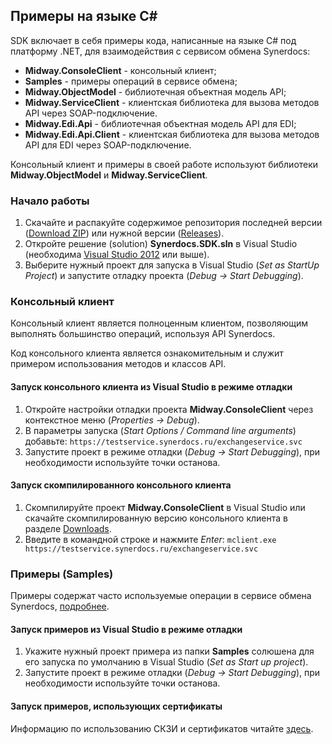 ## Примеры на языке C&#35;

SDK включает в себя примеры кода, написанные на языке C# под платформу .NET, для взаимодействия с сервисом обмена Synerdocs:

* **Midway.ConsoleClient** - консольный клиент;
* **Samples** - примеры операций в сервисе обмена;
* **Midway.ObjectModel** - библиотечная объектная модель API;
* **Midway.ServiceClient** - клиентская библиотека для вызова методов API через SOAP-подключение.
* **Midway.Edi.Api** - библиотечная объектная модель API для EDI;
* **Midway.Edi.Api.Client** - клиентская библиотека для вызова методов API для EDI через SOAP-подключение.

Консольный клиент и примеры в своей работе используют библиотеки **Midway.ObjectModel** и **Midway.ServiceClient**.

### Начало работы

1. Скачайте и распакуйте содержимое репозитория последней версии ([Download ZIP](https://github.com/Synerdocs/synerdocs-sdk/archive/master.zip)) или нужной версии ([Releases](https://github.com/Synerdocs/synerdocs-sdk/releases)).
2. Откройте решение (solution) **Synerdocs.SDK.sln** в Visual Studio (необходима [Visual Studio 2012](https://www.microsoft.com/ru-ru/download/details.aspx?id=30678) или выше).
3. Выберите нужный проект для запуска в Visual Studio (*Set as StartUp Project*) и запустите отладку проекта (*Debug -> Start Debugging*).

### Консольный клиент

Консольный клиент является полноценным клиентом, позволяющим выполнять большинство операций, используя API Synerdocs.

Код консольного клиента является ознакомительным и служит примером использования методов и классов API.

#### Запуск консольного клиента из Visual Studio в режиме отладки

1. Откройте настройки отладки проекта **Midway.ConsoleClient** через контекстное меню (*Properties -> Debug*).
2. В параметры запуска (*Start Options / Command line arguments*) добавьте: `https://testservice.synerdocs.ru/exchangeservice.svc`
3. Запустите проект в режиме отладки (*Debug -> Start Debugging*), при необходимости используйте точки останова.

#### Запуск скомпилированного консольного клиента

1. Скомпилируйте проект **Midway.ConsoleClient** в Visual Studio или скачайте скомпилированную версию консольного клиента в разделе [Downloads](https://github.com/Synerdocs/synerdocs-sdk/releases).
2. Введите в командной строке и нажмите *Enter*: `mclient.exe https://testservice.synerdocs.ru/exchangeservice.svc`

### Примеры (Samples)

Примеры содержат часто используемые операции в сервисе обмена Synerdocs, [подробнее](https://github.com/Synerdocs/synerdocs-sdk/tree/master/SDK/Samples).

#### Запуск примеров из Visual Studio в режиме отладки

1. Укажите нужный проект примера из папки **Samples** солюшена для его запуска по умолчанию в Visual Studio (*Set as Start up project*).
2. Запустите проект в режиме отладки (*Debug -> Start Debugging*), при необходимости используйте точки останова.

#### Запуск примеров, использующих сертификаты

Информацию по использованию СКЗИ и сертификатов читайте [здесь](https://github.com/Synerdocs/synerdocs-sdk/tree/master/Certificates).
